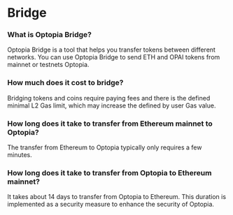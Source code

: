 # Bridge

### **What is Optopia Bridge?**

Optopia Bridge is a tool that helps you transfer tokens between different networks. You can use Optopia Bridge to send ETH and OPAI tokens from mainnet or testnets Optopia.

### **How much does it cost to bridge?**

Bridging tokens and coins require paying fees and there is the defined minimal L2 Gas limit, which may increase the defined by user Gas value.

### How long does it take to transfer from Ethereum mainnet to Optopia?

The transfer from Ethereum to Optopia typically only requires a few minutes.

### How long does it take to transfer from Optopia to Ethereum mainnet?

It takes about 14 days to transfer from Optopia to Ethereum. This duration is implemented as a security measure to enhance the security of Optopia.

